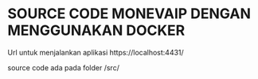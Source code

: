 # SOURCE CODE MONEVAIP DENGAN MENGGUNAKAN DOCKER

Url untuk menjalankan aplikasi
https://localhost:4431/

source code ada pada folder
/src/
